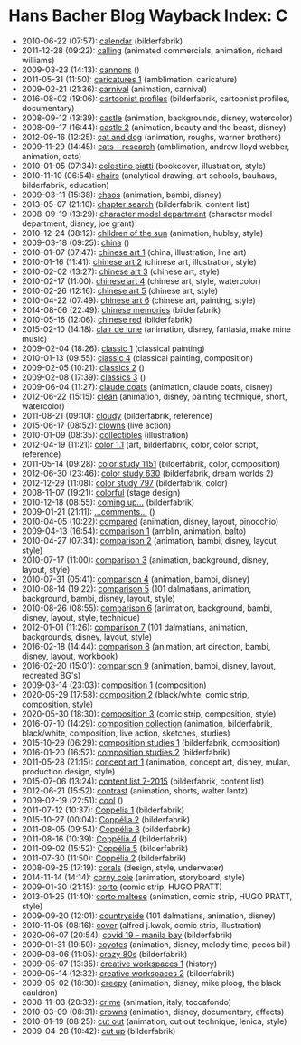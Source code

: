 # Hans Bacher Blog Wayback Index: C

* 2010-06-22 (07:57): [calendar](https://web.archive.org/web/https://one1more2time3.wordpress.com/2010/06/22/calendar/) (bilderfabrik)
* 2011-12-28 (09:22): [calling](https://web.archive.org/web/https://one1more2time3.wordpress.com/2011/12/28/calling/) (animated commercials, animation, richard williams)
* 2009-03-23 (14:13): [cannons](https://web.archive.org/web/https://one1more2time3.wordpress.com/2009/03/23/cannons/) ()
* 2011-05-31 (11:50): [caricatures 1](https://web.archive.org/web/https://one1more2time3.wordpress.com/2011/05/31/caricatures-1/) (amblimation, caricature)
* 2009-02-21 (21:36): [carnival](https://web.archive.org/web/https://one1more2time3.wordpress.com/2009/02/21/carnival/) (animation, carnival)
* 2016-08-02 (19:06): [cartoonist profiles](https://web.archive.org/web/https://one1more2time3.wordpress.com/2016/08/02/cartoonist-profiles/) (bilderfabrik, cartoonist profiles, documentary)
* 2008-09-12 (13:39): [castle](https://web.archive.org/web/https://one1more2time3.wordpress.com/2008/09/12/castle/) (animation, backgrounds, disney, watercolor)
* 2008-09-17 (16:44): [castle 2](https://web.archive.org/web/https://one1more2time3.wordpress.com/2008/09/17/castle-2/) (animation, beauty and the beast, disney)
* 2012-09-16 (12:25): [cat and dog](https://web.archive.org/web/https://one1more2time3.wordpress.com/2012/09/16/cat-and-dog/) (animation, roughs, warner brothers)
* 2009-11-29 (14:45): [cats – research](https://web.archive.org/web/https://one1more2time3.wordpress.com/2009/11/29/cats-research/) (amblimation, andrew lloyd webber, animation, cats)
* 2010-01-05 (07:34): [celestino piatti](https://web.archive.org/web/https://one1more2time3.wordpress.com/2010/01/05/celestino-piatti/) (bookcover, illustration, style)
* 2010-11-10 (06:54): [chairs](https://web.archive.org/web/https://one1more2time3.wordpress.com/2010/11/10/chairs/) (analytical drawing, art schools, bauhaus, bilderfabrik, education)
* 2009-03-11 (15:38): [chaos](https://web.archive.org/web/https://one1more2time3.wordpress.com/2009/03/11/chaos/) (animation, bambi, disney)
* 2013-05-07 (21:10): [chapter search](https://web.archive.org/web/https://one1more2time3.wordpress.com/2013/05/07/chapter-search/) (bilderfabrik, content list)
* 2008-09-19 (13:29): [character model department](https://web.archive.org/web/https://one1more2time3.wordpress.com/2008/09/19/character-model-department/) (character model department, disney, joe grant)
* 2010-12-24 (08:12): [children of the sun](https://web.archive.org/web/https://one1more2time3.wordpress.com/2010/12/24/children-of-the-sun/) (animation, hubley, style)
* 2009-03-18 (09:25): [china](https://web.archive.org/web/https://one1more2time3.wordpress.com/2009/03/18/china/) ()
* 2010-01-07 (07:47): [chinese art 1](https://web.archive.org/web/https://one1more2time3.wordpress.com/2010/01/07/chinese-illustration-1/) (china, illustration, line art)
* 2010-01-16 (11:41): [chinese art 2](https://web.archive.org/web/https://one1more2time3.wordpress.com/2010/01/16/chinese-art-2/) (chinese art, illustration, style)
* 2010-02-02 (13:27): [chinese art 3](https://web.archive.org/web/https://one1more2time3.wordpress.com/2010/02/02/chinese-art-3/) (chinese art, style)
* 2010-02-17 (11:00): [chinese art 4](https://web.archive.org/web/https://one1more2time3.wordpress.com/2010/02/17/chinese-art-4/) (chinese art, style, watercolor)
* 2010-02-26 (12:16): [chinese art 5](https://web.archive.org/web/https://one1more2time3.wordpress.com/2010/02/26/chinese-art-5/) (chinese art, style)
* 2010-04-22 (07:49): [chinese art 6](https://web.archive.org/web/https://one1more2time3.wordpress.com/2010/04/22/chinese-art-6/) (chinese art, painting, style)
* 2014-08-06 (22:49): [chinese memories](https://web.archive.org/web/https://one1more2time3.wordpress.com/2014/08/06/chinese-memories/) (bilderfabrik)
* 2010-05-16 (12:06): [chinese red](https://web.archive.org/web/https://one1more2time3.wordpress.com/2010/05/16/chinese-red/) (bilderfabrik)
* 2015-02-10 (14:18): [clair de lune](https://web.archive.org/web/https://one1more2time3.wordpress.com/2015/02/10/clair-de-lune/) (animation, disney, fantasia, make mine music)
* 2009-02-04 (18:26): [classic 1](https://web.archive.org/web/https://one1more2time3.wordpress.com/2009/02/04/classic-1/) (classical painting)
* 2010-01-13 (09:55): [classic 4](https://web.archive.org/web/https://one1more2time3.wordpress.com/2010/01/13/classic-4/) (classical painting, composition)
* 2009-02-05 (10:21): [classics 2](https://web.archive.org/web/https://one1more2time3.wordpress.com/2009/02/05/classics-2/) ()
* 2009-02-08 (17:39): [classics 3](https://web.archive.org/web/https://one1more2time3.wordpress.com/2009/02/08/classics-3/) ()
* 2009-06-04 (11:27): [claude coats](https://web.archive.org/web/https://one1more2time3.wordpress.com/2009/06/04/claude-coats/) (animation, claude coats, disney)
* 2012-06-22 (15:15): [clean](https://web.archive.org/web/https://one1more2time3.wordpress.com/2012/06/22/clean/) (animation, disney, painting technique, short, watercolor)
* 2011-08-21 (09:10): [cloudy](https://web.archive.org/web/https://one1more2time3.wordpress.com/2011/08/21/cloudy/) (bilderfabrik, reference)
* 2015-06-17 (08:52): [clowns](https://web.archive.org/web/https://one1more2time3.wordpress.com/2015/06/17/clowns/) (live action)
* 2010-01-09 (08:35): [collectibles](https://web.archive.org/web/https://one1more2time3.wordpress.com/2010/01/09/collectibles/) (illustration)
* 2012-04-19 (11:21): [color 1.1](https://web.archive.org/web/https://one1more2time3.wordpress.com/2012/04/19/color-1-1/) (art, bilderfabrik, color, color script, reference)
* 2011-05-14 (09:28): [color study 1151](https://web.archive.org/web/https://one1more2time3.wordpress.com/2011/05/14/color-study-1151/) (bilderfabrik, color, composition)
* 2012-06-30 (23:46): [color study 630](https://web.archive.org/web/https://one1more2time3.wordpress.com/2012/06/30/color-study-630/) (bilderfabrik, dream worlds 2)
* 2012-12-29 (11:08): [color study 797](https://web.archive.org/web/https://one1more2time3.wordpress.com/2012/12/29/color-study-794/) (bilderfabrik, color)
* 2008-11-07 (19:21): [colorful](https://web.archive.org/web/https://one1more2time3.wordpress.com/2008/11/07/colorful/) (stage design)
* 2010-12-18 (08:55): [coming up…](https://web.archive.org/web/https://one1more2time3.wordpress.com/2010/12/18/coming-up/) (bilderfabrik)
* 2009-01-21 (21:11): […comments…](https://web.archive.org/web/https://one1more2time3.wordpress.com/2009/01/21/comments/) ()
* 2010-04-05 (10:22): [compared](https://web.archive.org/web/https://one1more2time3.wordpress.com/2010/04/05/compared/) (animation, disney, layout, pinocchio)
* 2009-04-13 (16:54): [comparison 1](https://web.archive.org/web/https://one1more2time3.wordpress.com/2009/04/13/comparison-1/) (amblin, animation, balto)
* 2010-04-27 (07:34): [comparison 2](https://web.archive.org/web/https://one1more2time3.wordpress.com/2010/04/27/comparison-2/) (animation, bambi, disney, layout, style)
* 2010-07-17 (11:00): [comparison 3](https://web.archive.org/web/https://one1more2time3.wordpress.com/2010/07/17/comparison-3/) (animation, background, disney, layout, style)
* 2010-07-31 (05:41): [comparison 4](https://web.archive.org/web/https://one1more2time3.wordpress.com/2010/07/31/comparison-4/) (animation, bambi, disney)
* 2010-08-14 (19:22): [comparison 5](https://web.archive.org/web/https://one1more2time3.wordpress.com/2010/08/14/comparison-5/) (101 dalmatians, animation, background, bambi, disney, layout, style)
* 2010-08-26 (08:55): [comparison 6](https://web.archive.org/web/https://one1more2time3.wordpress.com/2010/08/26/comparison-6/) (animation, background, bambi, disney, layout, style, technique)
* 2012-01-01 (11:26): [comparison 7](https://web.archive.org/web/https://one1more2time3.wordpress.com/2012/01/01/comparison-7/) (101 dalmatians, animation, backgrounds, disney, layout, style)
* 2016-02-18 (14:44): [comparison 8](https://web.archive.org/web/https://one1more2time3.wordpress.com/2016/02/18/comparison-8/) (animation, art direction, bambi, disney, layout, workbook)
* 2016-02-20 (15:01): [comparison 9](https://web.archive.org/web/https://one1more2time3.wordpress.com/2016/02/20/comparison-9-2/) (animation, bambi, disney, layout, recreated BG's)
* 2009-03-14 (23:03): [composition 1](https://web.archive.org/web/https://one1more2time3.wordpress.com/2009/03/14/composition/) (composition)
* 2020-05-29 (17:58): [composition 2](https://web.archive.org/web/https://one1more2time3.wordpress.com/2020/05/29/composition-2/) (black/white, comic strip, composition, style)
* 2020-05-30 (18:30): [composition 3](https://web.archive.org/web/https://one1more2time3.wordpress.com/2020/05/30/composition-3/) (comic strip, composition, style)
* 2016-07-10 (14:29): [composition collection](https://web.archive.org/web/https://one1more2time3.wordpress.com/2016/07/10/composition-collection/) (animation, bilderfabrik, black/white, composition, live action, sketches, studies)
* 2015-10-29 (06:29): [composition studies 1](https://web.archive.org/web/https://one1more2time3.wordpress.com/2015/10/29/composition-studies/) (bilderfabrik, composition)
* 2016-01-20 (16:52): [composition studies 2](https://web.archive.org/web/https://one1more2time3.wordpress.com/2016/01/20/composition-studies-2/) (bilderfabrik)
* 2011-05-28 (21:15): [concept art 1](https://web.archive.org/web/https://one1more2time3.wordpress.com/2011/05/28/concept-art-1/) (animation, concept art, disney, mulan, production design, style)
* 2015-07-06 (13:24): [content list 7-2015](https://web.archive.org/web/https://one1more2time3.wordpress.com/2015/07/06/content-list-7-2015/) (bilderfabrik, content list)
* 2012-06-21 (15:52): [contrast](https://web.archive.org/web/https://one1more2time3.wordpress.com/2012/06/21/contrast/) (animation, shorts, walter lantz)
* 2009-02-19 (22:51): [cool](https://web.archive.org/web/https://one1more2time3.wordpress.com/2009/02/19/cool/) ()
* 2011-07-12 (10:37): [Coppélia 1](https://web.archive.org/web/https://one1more2time3.wordpress.com/2011/07/12/coppelia-1/) (bilderfabrik)
* 2015-10-27 (00:04): [Coppélia 2](https://web.archive.org/web/https://one1more2time3.wordpress.com/2015/10/27/coppelia-2/) (bilderfabrik)
* 2011-08-05 (09:54): [Coppélia 3](https://web.archive.org/web/https://one1more2time3.wordpress.com/2011/08/05/coppelia-3/) (bilderfabrik)
* 2011-08-16 (10:39): [Coppélia 4](https://web.archive.org/web/https://one1more2time3.wordpress.com/2011/08/16/coppelia-4/) (bilderfabrik)
* 2011-09-02 (15:52): [Coppélia 5](https://web.archive.org/web/https://one1more2time3.wordpress.com/2011/09/02/coppelia-5/) (bilderfabrik)
* 2011-07-30 (11:50): [Coppélia 2](https://web.archive.org/web/https://one1more2time3.wordpress.com/2011/07/30/coppelia%c2%a02/) (bilderfabrik)
* 2008-09-25 (17:19): [corals](https://web.archive.org/web/https://one1more2time3.wordpress.com/2008/09/25/corals/) (design, style, underwater)
* 2014-11-14 (14:14): [corny cole](https://web.archive.org/web/https://one1more2time3.wordpress.com/2014/11/14/corny-cole/) (animation, storyboard, style)
* 2009-01-30 (21:15): [corto](https://web.archive.org/web/https://one1more2time3.wordpress.com/2009/01/30/corto/) (comic strip, HUGO PRATT)
* 2013-01-25 (11:40): [corto maltese](https://web.archive.org/web/https://one1more2time3.wordpress.com/2013/01/25/corto-maltese/) (animation, comic strip, HUGO PRATT, style)
* 2009-09-20 (12:01): [countryside](https://web.archive.org/web/https://one1more2time3.wordpress.com/2009/09/20/countryside/) (101 dalmatians, animation, disney)
* 2010-11-05 (08:16): [cover](https://web.archive.org/web/https://one1more2time3.wordpress.com/2010/11/05/cover/) (alfred j.kwak, comic strip, illustration)
* 2020-06-07 (20:54): [covid 19 – manila bay](https://web.archive.org/web/https://one1more2time3.wordpress.com/2020/06/07/covid-19-manila-bay/) (bilderfabrik)
* 2009-01-31 (19:50): [coyotes](https://web.archive.org/web/https://one1more2time3.wordpress.com/2009/01/31/coyotes/) (animation, disney, melody time, pecos bill)
* 2009-08-06 (11:05): [crazy 80s](https://web.archive.org/web/https://one1more2time3.wordpress.com/2009/08/06/crazy-80s/) (bilderfabrik)
* 2009-05-07 (13:35): [creative workspaces 1](https://web.archive.org/web/https://one1more2time3.wordpress.com/2009/05/07/creative-workspaces-1/) (history)
* 2009-05-14 (12:32): [creative workspaces 2](https://web.archive.org/web/https://one1more2time3.wordpress.com/2009/05/14/creative-workspaces-2/) (bilderfabrik)
* 2009-05-02 (18:30): [creepy](https://web.archive.org/web/https://one1more2time3.wordpress.com/2009/05/02/creepy/) (animation, disney, mike ploog, the black cauldron)
* 2008-11-03 (20:32): [crime](https://web.archive.org/web/https://one1more2time3.wordpress.com/2008/11/03/crime-2/) (animation, italy, toccafondo)
* 2010-03-09 (08:31): [crowns](https://web.archive.org/web/https://one1more2time3.wordpress.com/2010/03/09/crowns/) (animation, disney, documentary, effects)
* 2010-01-19 (08:25): [cut out](https://web.archive.org/web/https://one1more2time3.wordpress.com/2010/01/19/cut-out-2/) (animation, cut out technique, lenica, style)
* 2009-04-28 (10:42): [cut up](https://web.archive.org/web/https://one1more2time3.wordpress.com/2009/04/28/cut-out/) (bilderfabrik)